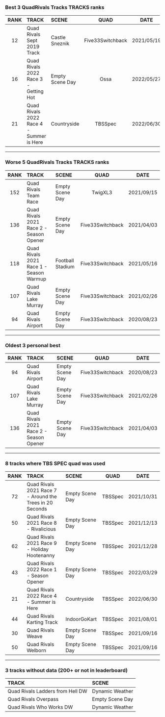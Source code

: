 ### Best 3 QuadRivals Tracks TRACKS ranks
|RANK|TRACK|SCENE|QUAD|DATE|
|:---:|:---|:---|:---:|:---:|
|12|Quad Rivals Sept 2019 Track|Castle Sneznik|Five33Switchback|2021/05/19|
|16|Quad Rivals 2022 Race 3 - Getting Hot|Empty Scene Day|Ossa|2022/05/27|
|21|Quad Rivals 2022 Race 4 - Summer is Here|Countryside|TBSSpec|2022/06/30|
---
### Worse 5 QuadRivals Tracks TRACKS ranks
|RANK|TRACK|SCENE|QUAD|DATE|
|:---:|:---|:---|:---:|:---:|
|152|Quad Rivals Team Race|Empty Scene Day|TwigXL3|2021/09/15|
|136|Quad Rivals 2021 Race 2 - Season Opener|Empty Scene Day|Five33Switchback|2021/04/03|
|118|Quad Rivals 2021 Race 1 - Season Warmup|Football Stadium|Five33Switchback|2021/05/16|
|107|Quad Rivals Lake Murray|Empty Scene Day|Five33Switchback|2021/02/26|
|94|Quad Rivals Airport|Empty Scene Day|Five33Switchback|2020/08/23|
---
### Oldest 3 personal best
|RANK|TRACK|SCENE|QUAD|DATE|
|:---:|:---|:---|:---:|:---:|
|94|Quad Rivals Airport|Empty Scene Day|Five33Switchback|2020/08/23|
|107|Quad Rivals Lake Murray|Empty Scene Day|Five33Switchback|2021/02/26|
|136|Quad Rivals 2021 Race 2 - Season Opener|Empty Scene Day|Five33Switchback|2021/04/03|
---
### 8 tracks where TBS SPEC quad was used
|RANK|TRACK|SCENE|QUAD|DATE|
|:---:|:---|:---|:---:|:---:|
|72|Quad Rivals 2021 Race 7 - Around the Trees in 20 Seconds|Empty Scene Day|TBSSpec|2021/10/31|
|50|Quad Rivals 2021 Race 8 - Rivalicious|Empty Scene Day|TBSSpec|2021/12/13|
|62|Quad Rivals 2021 Race 9 - Holiday Hootenanny|Empty Scene Day|TBSSpec|2021/12/28|
|43|Quad Rivals 2022 Race 1 - Season Opener|Empty Scene Day|TBSSpec|2022/03/29|
|21|Quad Rivals 2022 Race 4 - Summer is Here|Countryside|TBSSpec|2022/06/30|
|44|Quad Rivals Karting Track|IndoorGoKart|TBSSpec|2021/08/01|
|30|Quad Rivals Weave|Empty Scene Day|TBSSpec|2021/09/16|
|50|Quad Rivals Welborn|Empty Scene Day|TBSSpec|2021/09/16|
---
### 3 tracks without data (200+ or not in leaderboard)
|TRACK|SCENE|
|:---|:---|
|Quad Rivals Ladders from Hell DW|Dynamic Weather|
|Quad Rivals Overpass|Empty Scene Day|
|Quad Rivals Who Works DW|Dynamic Weather|
